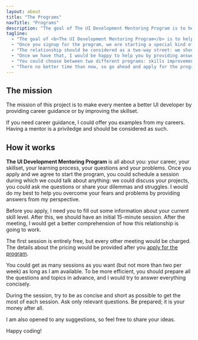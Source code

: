 ```yaml
---
layout: about
title: "The Programs"
navTitle: "Programs"
description: "The goal of The UI Development Mentoring Program is to help everyone become a better UI developer."
tagline:
  - "The goal of <b>The UI Development Mentoring Program</b> is to help everyone become a better UI developer."
  - "Once you signup for the program, we are starting a special kind of relationship."
  - "The relationship should be considered as a two-way street: we should establish mutual respect and trust."
  - "Once we have that, I would be happy to help you by providing answers and examples."
  - "You could choose between two different programs: skills improvement and career guidance."
  - "There no better time than now, so go ahead and apply for the program."
---
```


## The mission

The mission of this project is to make every mentee a better UI developer by providing career guidance or by improving the skillset.

If you need career guidance, I could offer you examples from my careers. Having a mentor is a priviledge and should be considered as such.

## How it works

**The UI Development Mentoring Program** is all about you: your career, your skillset, your learning process, your questions and your problems. Once you apply and we agree to start the program, you could schedule a session during which we could talk about anything: we could discuss your projects, you could ask me questions or share your dilemmas and struggles. I would do my best to help you overcome your fears and problems by providing answers from my perspective.

Before you apply, I need you to fill out some information about your current skill level. After this, we should have an initial 15-minute session. After the meeting, I would get a better comprehension of how this relationship is going to work.

The first session is entirely free, but every other meeting would be charged. The details about the pricing would be provided after you [apply for the program].

You could get as many sessions as you want (but not more than two per week) as long as I am available. To be more efficient, you should prepare all the questions and topics in advance, and I would try to answer everything concisely.

During the session, try to be as concise and short as possible to get the most of each session. Ask only relevant questions. Be prepared; it is your money after all.

I am also opened to any suggestions, so feel free to share your ideas.

Happy coding!

[apply for the program]: /apply.html
